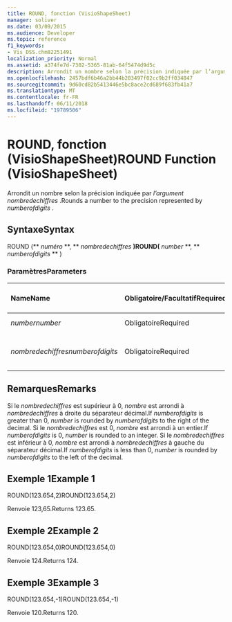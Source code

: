 ```yaml
---
title: ROUND, fonction (VisioShapeSheet)
manager: soliver
ms.date: 03/09/2015
ms.audience: Developer
ms.topic: reference
f1_keywords:
- Vis_DSS.chm82251491
localization_priority: Normal
ms.assetid: a374fe7d-7302-5365-81ab-64f5474d9d5c
description: Arrondit un nombre selon la précision indiquée par l’argument nombredechiffres.
ms.openlocfilehash: 2457bdf6b46a2bb44b203497f02cc9b2ff034847
ms.sourcegitcommit: 9d60cd82b5413446e5bc8ace2cd689f683fb41a7
ms.translationtype: MT
ms.contentlocale: fr-FR
ms.lasthandoff: 06/11/2018
ms.locfileid: "19789506"
---
```

# <a name="round-function-visioshapesheet"></a><span data-ttu-id="12981-103">ROUND, fonction (VisioShapeSheet)</span><span class="sxs-lookup"><span data-stu-id="12981-103">ROUND Function (VisioShapeSheet)</span></span>

<span data-ttu-id="12981-104">Arrondit un nombre selon la précision indiquée par *l’argument nombredechiffres* .</span><span class="sxs-lookup"><span data-stu-id="12981-104">Rounds a number to the precision represented by  *numberofdigits*  .</span></span> 
  
## <a name="syntax"></a><span data-ttu-id="12981-105">Syntaxe</span><span class="sxs-lookup"><span data-stu-id="12981-105">Syntax</span></span>

<span data-ttu-id="12981-106">ROUND (** *numéro* **, ** *nombredechiffres* **)</span><span class="sxs-lookup"><span data-stu-id="12981-106">ROUND(** *number* **, ** *numberofdigits* ** )</span></span> 
  
### <a name="parameters"></a><span data-ttu-id="12981-107">Paramètres</span><span class="sxs-lookup"><span data-stu-id="12981-107">Parameters</span></span>

|<span data-ttu-id="12981-108">**Name**</span><span class="sxs-lookup"><span data-stu-id="12981-108">**Name**</span></span>|<span data-ttu-id="12981-109">**Obligatoire/Facultatif**</span><span class="sxs-lookup"><span data-stu-id="12981-109">**Required/Optional**</span></span>|<span data-ttu-id="12981-110">**Type de données**</span><span class="sxs-lookup"><span data-stu-id="12981-110">**Data Type**</span></span>|<span data-ttu-id="12981-111">**Description**</span><span class="sxs-lookup"><span data-stu-id="12981-111">**Description**</span></span>|
|:-----|:-----|:-----|:-----|
| <span data-ttu-id="12981-112">_number_</span><span class="sxs-lookup"><span data-stu-id="12981-112">_number_</span></span> <br/> |<span data-ttu-id="12981-113">Obligatoire</span><span class="sxs-lookup"><span data-stu-id="12981-113">Required</span></span>  <br/> |<span data-ttu-id="12981-114">**Number**</span><span class="sxs-lookup"><span data-stu-id="12981-114">**Number**</span></span> <br/> |<span data-ttu-id="12981-115">Nombre à arrondir</span><span class="sxs-lookup"><span data-stu-id="12981-115">The number to round off.</span></span>  <br/> |
| <span data-ttu-id="12981-116">_nombredechiffres_</span><span class="sxs-lookup"><span data-stu-id="12981-116">_numberofdigits_</span></span> <br/> |<span data-ttu-id="12981-117">Obligatoire</span><span class="sxs-lookup"><span data-stu-id="12981-117">Required</span></span>  <br/> |<span data-ttu-id="12981-118">**Number**</span><span class="sxs-lookup"><span data-stu-id="12981-118">**Number**</span></span> <br/> |<span data-ttu-id="12981-119">Nombre de décimales de précision</span><span class="sxs-lookup"><span data-stu-id="12981-119">The number of decimal places of precision.</span></span>  <br/> |
   
## <a name="remarks"></a><span data-ttu-id="12981-120">Remarques</span><span class="sxs-lookup"><span data-stu-id="12981-120">Remarks</span></span>

<span data-ttu-id="12981-121">Si le _nombredechiffres_ est supérieur à 0, _nombre_ est arrondi à _nombredechiffres_ à droite du séparateur décimal.</span><span class="sxs-lookup"><span data-stu-id="12981-121">If  _numberofdigits_ is greater than 0,  _number_ is rounded by  _numberofdigits_ to the right of the decimal.</span></span> <span data-ttu-id="12981-122">Si le _nombredechiffres_ est 0, _nombre_ est arrondi à un entier.</span><span class="sxs-lookup"><span data-stu-id="12981-122">If  _numberofdigits_ is 0,  _number_ is rounded to an integer.</span></span> <span data-ttu-id="12981-123">Si le _nombredechiffres_ est inférieur à 0, _nombre_ est arrondi à _nombredechiffres_ à gauche du séparateur décimal.</span><span class="sxs-lookup"><span data-stu-id="12981-123">If  _numberofdigits_ is less than 0,  _number_ is rounded by  _numberofdigits_ to the left of the decimal.</span></span> 
  
## <a name="example-1"></a><span data-ttu-id="12981-124">Exemple 1</span><span class="sxs-lookup"><span data-stu-id="12981-124">Example 1</span></span>

<span data-ttu-id="12981-125">ROUND(123.654,2)</span><span class="sxs-lookup"><span data-stu-id="12981-125">ROUND(123.654,2)</span></span>
  
<span data-ttu-id="12981-126">Renvoie 123,65.</span><span class="sxs-lookup"><span data-stu-id="12981-126">Returns 123.65.</span></span>
  
## <a name="example-2"></a><span data-ttu-id="12981-127">Exemple 2</span><span class="sxs-lookup"><span data-stu-id="12981-127">Example 2</span></span>

<span data-ttu-id="12981-128">ROUND(123.654,0)</span><span class="sxs-lookup"><span data-stu-id="12981-128">ROUND(123.654,0)</span></span>
  
<span data-ttu-id="12981-129">Renvoie 124.</span><span class="sxs-lookup"><span data-stu-id="12981-129">Returns 124.</span></span>
  
## <a name="example-3"></a><span data-ttu-id="12981-130">Exemple 3</span><span class="sxs-lookup"><span data-stu-id="12981-130">Example 3</span></span>

<span data-ttu-id="12981-131">ROUND(123.654,-1)</span><span class="sxs-lookup"><span data-stu-id="12981-131">ROUND(123.654,-1)</span></span>
  
<span data-ttu-id="12981-132">Renvoie 120.</span><span class="sxs-lookup"><span data-stu-id="12981-132">Returns 120.</span></span>
  

